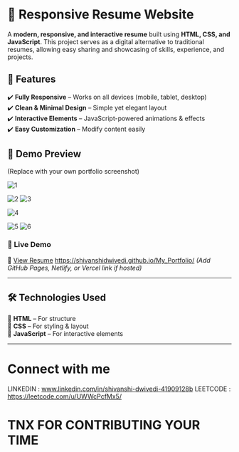 # 📝 Responsive Resume Website

A **modern, responsive, and interactive resume** built using **HTML, CSS, and JavaScript**. This project serves as a digital alternative to traditional resumes, allowing easy sharing and showcasing of skills, experience, and projects.

## 🌟 Features
✔️ **Fully Responsive** – Works on all devices (mobile, tablet, desktop)  
✔️ **Clean & Minimal Design** – Simple yet elegant layout  
✔️ **Interactive Elements** – JavaScript-powered animations & effects  
✔️ **Easy Customization** – Modify content easily  

## 📸 Demo Preview
(Replace with your own portfolio screenshot)

![1](https://github.com/user-attachments/assets/8d0eea2a-1008-4e15-94ae-33d53b783bff)

![2](https://github.com/user-attachments/assets/4de08229-a09a-4230-b1c9-31a70dcc7b22)
![3](https://github.com/user-attachments/assets/d23a6a09-d8b1-4383-9291-c040409a02bc)

![4](https://github.com/user-attachments/assets/116907df-4b7a-441d-b767-678b0007d3ea)

![5](https://github.com/user-attachments/assets/3a4a592d-4a12-4511-b217-a3c4558db094)
![6](https://github.com/user-attachments/assets/0a4bd8ab-915f-450e-9fba-b3c2df307c40)



### 🔗 Live Demo  
🚀 [View Resume](YOUR_DEPLOYED_LINK)
https://shivanshidwivedi.github.io/My_Portfolio/
*(Add GitHub Pages, Netlify, or Vercel link if hosted)*  

---

## 🛠 Technologies Used  
🔹 **HTML** – For structure  
🔹 **CSS** – For styling & layout  
🔹 **JavaScript** – For interactive elements  

---

# Connect with me
LINKEDIN : www.linkedin.com/in/shivanshi-dwivedi-41909128b
LEETCODE : https://leetcode.com/u/UWWcPcfMx5/


# TNX FOR CONTRIBUTING YOUR TIME 
